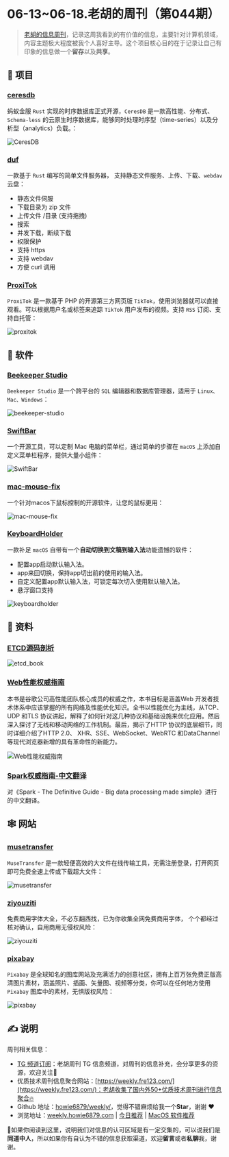 # 06-13~06-18.老胡的周刊（第044期）

> [老胡的信息周刊](https://weekly.howie6879.com/)，记录这周我看到的有价值的信息，主要针对计算机领域，内容主题极大程度被我个人喜好主导。这个项目核心目的在于记录让自己有印象的信息做一个**留存**以及**共享**。

## 🎯 项目

### [ceresdb](https://github.com/CeresDB/ceresdb)

蚂蚁金服 `Rust` 实现的时序数据库正式开源，`CeresDB` 是一款高性能、分布式、`Schema-less` 的云原生时序数据库，能够同时处理时序型（time-series）以及分析型（analytics）负载。：

![CeresDB](https://images-1252557999.file.myqcloud.com/uPic/CeresDB.png)


### [duf](https://github.com/sigoden/duf)

一款基于 `Rust` 编写的简单文件服务器， 支持静态文件服务、上传、下载、`webdav` 云盘：

- 静态文件伺服
- 下载目录为 zip 文件
- 上传文件 /目录 (支持拖拽)
- 搜索
- 并发下载，断续下载
- 权限保护
- 支持 https
- 支持 webdav
- 方便 curl 调用

### [ProxiTok](https://github.com/pablouser1/ProxiTok)

`ProxiTok` 是一款基于 PHP 的开源第三方网页版 `TikTok`，使用浏览器就可以直接观看。可以根据用户名或标签来追踪 `TikTok` 用户发布的视频。支持 `RSS` 订阅、支持自托管：

![proxitok](https://images-1252557999.file.myqcloud.com/uPic/proxitok.jpg)

## 🤖 软件

### [Beekeeper Studio](https://github.com/beekeeper-studio/beekeeper-studio)

`Beekeeper Studio` 是一个跨平台的 `SQL` 编辑器和数据库管理器，适用于 `Linux、Mac、Windows`：

![beekeeper-studio](https://images-1252557999.file.myqcloud.com/uPic/beekeeper-studio.jpg)
### [SwiftBar](https://github.com/swiftbar/SwiftBar)

一个开源工具，可以定制 Mac 电脑的菜单栏，通过简单的步骤在 `macOS` 上添加自定义菜单栏程序，提供大量小组件：

![SwiftBar](https://images-1252557999.file.myqcloud.com/uPic/SwiftBar.jpg)

### [mac-mouse-fix](https://github.com/noah-nuebling/mac-mouse-fix)

一个针对macos下鼠标控制的开源软件，让您的鼠标更用：

![mac-mouse-fix](https://images-1252557999.file.myqcloud.com/uPic/mac-mouse-fix.jpg)

### [KeyboardHolder](https://github.com/leaves615/KeyboardHolder)

一款补足 `macOS` 自带有一个**自动切换到文稿到输入法**功能遗憾的软件：

- 配置app启动默认输入法。
- app来回切换，保持app切出前的使用的输入法。
- 自定义配置app默认输入法，可锁定每次切入使用默认输入法。
- 悬浮窗口支持

![keyboardholder](https://images-1252557999.file.myqcloud.com/uPic/keyboardholder.jpg)

## 👀 资料

### [ETCD源码剖析](https://csunny.gitbook.io/etcd/)

![etcd_book](https://images-1252557999.file.myqcloud.com/uPic/etcd_book.jpg)

### [Web性能权威指南](https://hpbn.co/?continueFlag=14fc3d10297cd201ac62a1c9ee47b24a)

本书是谷歌公司高性能团队核心成员的权威之作，本书目标是涵盖Web 开发者技术体系中应该掌握的所有网络及性能优化知识。全书以性能优化为主线，从TCP、UDP 和TLS 协议讲起，解释了如何针对这几种协议和基础设施来优化应用。然后深入探讨了无线和移动网络的工作机制。最后，揭示了HTTP 协议的底层细节，同时详细介绍了HTTP 2.0、 XHR、SSE、WebSocket、WebRTC 和DataChannel 等现代浏览器新增的具有革命性的新能力。

![Web性能权威指南](https://images-1252557999.file.myqcloud.com/uPic/Web%E6%80%A7%E8%83%BD%E6%9D%83%E5%A8%81%E6%8C%87%E5%8D%97.jpg)

### [Spark权威指南-中文翻译](https://snaildove.github.io/2020/02/10/summary_of_Translation%28SparkTheDefinitiveGuide%29_online/)

对《Spark - The Definitive Guide - Big data processing made simple》进行的中文翻译。

## 🕸 网站

### [musetransfer](https://musetransfer.com/)

`MuseTransfer` 是一款轻便高效的大文件在线传输工具，无需注册登录，打开网页即可免费全速上传或下载超大文件：

![musetransfer](https://images-1252557999.file.myqcloud.com/uPic/musetransfer.jpg)

### [ziyouziti](https://ziyouziti.com/)

免费商用字体大全，不必东翻西找，已为你收集全网免费商用字体， 个个都经过核对确认，自用商用无侵权风险：

![ziyouziti](https://images-1252557999.file.myqcloud.com/uPic/ziyouziti.jpg)

### [pixabay](https://pixabay.com/)

`Pixabay` 是全球知名的图库网站及充满活力的创意社区，拥有上百万张免费正版高清图片素材，涵盖照片、插画、矢量图、视频等分类，你可以在任何地方使用 `Pixabay` 图库中的素材，无惧版权风险：

![pixabay](https://images-1252557999.file.myqcloud.com/uPic/pixabay.jpg)

## ✍️ 说明

周刊相关信息：

- [TG 频道订阅](https://t.me/howie_weekly)：老胡周刊 TG 信息频道，对周刊的信息补充，会分享更多的资源，欢迎关注👏
- 优质技术周刊信息聚合网站：[https://weekly.fre123.com/](https://weekly.fre123.com/)：老胡收集了国内外50+优质技术周刊进行信息聚合🔥
- Github 地址：[howie6879/weekly/](https://github.com/howie6879/weekly/)，觉得不错麻烦给我一个**Star**，谢谢 ❤️
- 浏览地址：[weekly.howie6879.com](https://weekly.howie6879.com) | [今日推荐](https://weekly.howie6879.com/recommend/index.html) | [MacOS 软件推荐](https://weekly.howie6879.com/soft/mac.html)

🙌如果你阅读到这里，说明我们对信息的认可区域是有一定交集的，可以说我们是**同道中人**，所以如果你有自认为不错的信息获取渠道，欢迎**留言**或者**私聊**我，谢谢。
